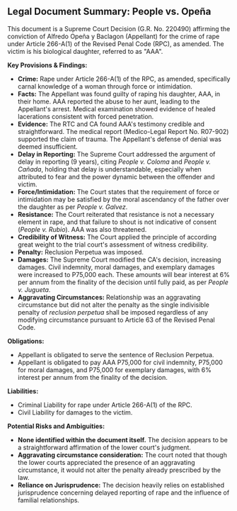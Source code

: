 ## Legal Document Summary: People vs. Opeña

This document is a Supreme Court Decision (G.R. No. 220490) affirming the conviction of Alfredo Opeña y Baclagon (Appellant) for the crime of rape under Article 266-A(1) of the Revised Penal Code (RPC), as amended. The victim is his biological daughter, referred to as "AAA".

**Key Provisions & Findings:**

*   **Crime:** Rape under Article 266-A(1) of the RPC, as amended, specifically carnal knowledge of a woman through force or intimidation.
*   **Facts:** The Appellant was found guilty of raping his daughter, AAA, in their home. AAA reported the abuse to her aunt, leading to the Appellant's arrest. Medical examination showed evidence of healed lacerations consistent with forced penetration.
*   **Evidence:** The RTC and CA found AAA's testimony credible and straightforward. The medical report (Medico-Legal Report No. R07-902) supported the claim of trauma. The Appellant's defense of denial was deemed insufficient.
*   **Delay in Reporting:** The Supreme Court addressed the argument of delay in reporting (9 years), citing *People v. Coloma* and *People v. Cañada*, holding that delay is understandable, especially when attributed to fear and the power dynamic between the offender and victim.
*   **Force/Intimidation:** The Court states that the requirement of force or intimidation may be satisfied by the moral ascendancy of the father over the daughter as per *People v. Galvez*.
*   **Resistance:** The Court reiterated that resistance is not a necessary element in rape, and that failure to shout is not indicative of consent (*People v. Rubio*). AAA was also threatened.
*   **Credibility of Witness:** The Court applied the principle of according great weight to the trial court's assessment of witness credibility.
*   **Penalty:** Reclusion Perpetua was imposed.
*   **Damages:** The Supreme Court modified the CA's decision, increasing damages. Civil indemnity, moral damages, and exemplary damages were increased to P75,000 each. These amounts will bear interest at 6% per annum from the finality of the decision until fully paid, as per *People v. Jugueta*.
*   **Aggravating Circumstances:** Relationship was an aggravating circumstance but did not alter the penalty as the single indivisible penalty of *reclusion perpetua* shall be imposed regardless of any modifying circumstance pursuant to Article 63 of the Revised Penal Code.

**Obligations:**

*   Appellant is obligated to serve the sentence of Reclusion Perpetua.
*   Appellant is obligated to pay AAA P75,000 for civil indemnity, P75,000 for moral damages, and P75,000 for exemplary damages, with 6% interest per annum from the finality of the decision.

**Liabilities:**

*   Criminal Liability for rape under Article 266-A(1) of the RPC.
*   Civil Liability for damages to the victim.

**Potential Risks and Ambiguities:**

*   **None identified within the document itself.** The decision appears to be a straightforward affirmation of the lower court's judgment.
*   **Aggravating circumstance consideration:** The court noted that though the lower courts appreciated the presence of an aggravating circumstance, it would not alter the penalty already prescribed by the law.
*   **Reliance on Jurisprudence:** The decision heavily relies on established jurisprudence concerning delayed reporting of rape and the influence of familial relationships.
